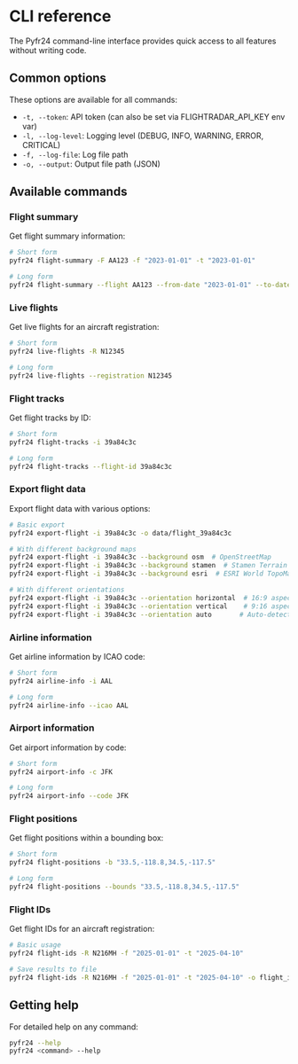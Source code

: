 # CLI reference

The Pyfr24 command-line interface provides quick access to all features without writing code.

## Common options

These options are available for all commands:

- `-t, --token`: API token (can also be set via FLIGHTRADAR_API_KEY env var)
- `-l, --log-level`: Logging level (DEBUG, INFO, WARNING, ERROR, CRITICAL)
- `-f, --log-file`: Log file path
- `-o, --output`: Output file path (JSON)

## Available commands

### Flight summary

Get flight summary information:
```bash
# Short form
pyfr24 flight-summary -F AA123 -f "2023-01-01" -t "2023-01-01"

# Long form
pyfr24 flight-summary --flight AA123 --from-date "2023-01-01" --to-date "2023-01-01"
```

### Live flights

Get live flights for an aircraft registration:
```bash
# Short form
pyfr24 live-flights -R N12345

# Long form
pyfr24 live-flights --registration N12345
```

### Flight tracks

Get flight tracks by ID:
```bash
# Short form
pyfr24 flight-tracks -i 39a84c3c

# Long form
pyfr24 flight-tracks --flight-id 39a84c3c
```

### Export flight data

Export flight data with various options:
```bash
# Basic export
pyfr24 export-flight -i 39a84c3c -o data/flight_39a84c3c

# With different background maps
pyfr24 export-flight -i 39a84c3c --background osm  # OpenStreetMap
pyfr24 export-flight -i 39a84c3c --background stamen  # Stamen Terrain
pyfr24 export-flight -i 39a84c3c --background esri  # ESRI World TopoMap

# With different orientations
pyfr24 export-flight -i 39a84c3c --orientation horizontal  # 16:9 aspect ratio
pyfr24 export-flight -i 39a84c3c --orientation vertical    # 9:16 aspect ratio
pyfr24 export-flight -i 39a84c3c --orientation auto       # Auto-detect
```

### Airline information

Get airline information by ICAO code:
```bash
# Short form
pyfr24 airline-info -i AAL

# Long form
pyfr24 airline-info --icao AAL
```

### Airport information

Get airport information by code:
```bash
# Short form
pyfr24 airport-info -c JFK

# Long form
pyfr24 airport-info --code JFK
```

### Flight positions

Get flight positions within a bounding box:
```bash
# Short form
pyfr24 flight-positions -b "33.5,-118.8,34.5,-117.5"

# Long form
pyfr24 flight-positions --bounds "33.5,-118.8,34.5,-117.5"
```

### Flight IDs

Get flight IDs for an aircraft registration:
```bash
# Basic usage
pyfr24 flight-ids -R N216MH -f "2025-01-01" -t "2025-04-10"

# Save results to file
pyfr24 flight-ids -R N216MH -f "2025-01-01" -t "2025-04-10" -o flight_ids.json
```

## Getting help

For detailed help on any command:
```bash
pyfr24 --help
pyfr24 <command> --help
``` 